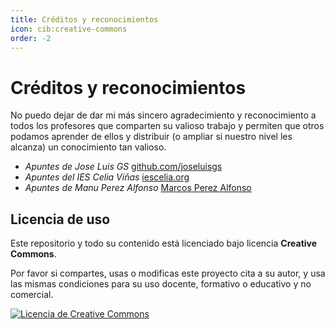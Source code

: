 ```yaml
---
title: Créditos y reconocimientos
icon: cib:creative-commons
order: -2
---
```

# Créditos y reconocimientos

No puedo dejar de dar mi más sincero agradecimiento y reconocimiento a todos los profesores que comparten su valioso trabajo y permiten que otros podamos aprender de ellos y distribuir (o ampliar si nuestro nivel les alcanza) un conocimiento tan valioso. 

- *Apuntes de Jose Luis GS*        [github.com/joseluisgs](https://github.com/joseluisgs/DesarrolloWebEntornosServidor-01-2024-2025/)
- *Apuntes del IES Celia Viñas*  [iescelia.org](https://iescelia.org/docs)
- *Apuntes de Manu Perez Alfonso* [Marcos Perez Alfonso](https://manu-perez-alfonso.github.io/)

## Licencia de uso

Este repositorio y todo su contenido está licenciado bajo licencia **Creative Commons**.  

Por favor si compartes, usas o modificas este proyecto cita a su autor, y usa las mismas condiciones para su uso docente, formativo o educativo y no comercial.

<a rel="license" href="http://creativecommons.org/licenses/by-nc-sa/4.0/">
<img alt="Licencia de Creative Commons" style="border-width:0" src="https://i.creativecommons.org/l/by-nc-sa/4.0/88x31.png" /></a>

